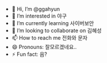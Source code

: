 - 👋 Hi, I’m @ggahyun
- 👀 I’m interested in 야구
- 🌱 I’m currently learning 사이버보안
- 💞️ I’m looking to collaborate on 김혜성
- 📫 How to reach me 전화와 문자
- 😄 Pronouns: 잘모르겠네요..
- ⚡ Fun fact: 음?


<!---
ggahyun/ggahyun is a ✨ special ✨ repository because its `README.md` (this file) appears on your GitHub profile.
You can click the Preview link to take a look at your changes.
--->

